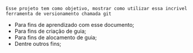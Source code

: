 	Esse projeto tem como objetivo, mostrar como utilizar essa incrivel ferramenta de versionamento chamada git

* Para fins de aprendizado com esse documento;
* Para fins de criação de guia;
* Para fins de alocamento de guia;
* Dentre outros fins;

